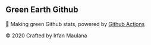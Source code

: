 ## Green Earth Github

🌳 Making green Github stats, powered by [Github Actions](https://github.com/features/actions)

© 2020 Crafted by Irfan Maulana
